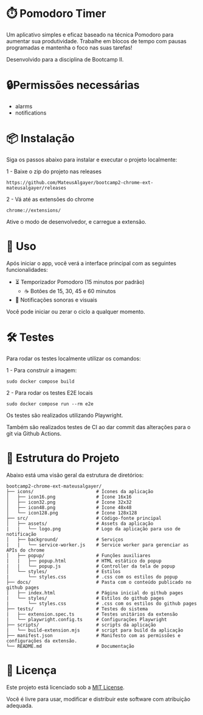 # ⏱️ Pomodoro Timer

Um aplicativo simples e eficaz baseado na técnica Pomodoro para aumentar sua produtividade. Trabalhe em blocos de tempo com pausas programadas e mantenha o foco nas suas tarefas!

Desenvolvido para a disciplina de Bootcamp II.

# 🔒Permissões necessárias

- alarms
- notifications

# 📦 Instalação

Siga os passos abaixo para instalar e executar o projeto localmente:

1 - Baixe o zip do projeto nas releases

```
https://github.com/MateusAlgayer/bootcamp2-chrome-ext-mateusalgayer/releases
```

2 - Vá até as extensões do chrome 

```
chrome://extensions/
```

Ative o modo de desenvolvedor, e carregue a extensão.

# 🚀 Uso

Após iniciar o app, você verá a interface principal com as seguintes funcionalidades:

* ⏳ Temporizador Pomodoro (15 minutos por padrão)
  * ☕ Botões de 15, 30, 45 e 60 minutos
* 🔔 Notificações sonoras e visuais

Você pode iniciar ou zerar o ciclo a qualquer momento.

# 🛠️ Testes

Para rodar os testes localmente utilizar os comandos:

1 - Para construir a imagem:
```
sudo docker compose build
```

2 - Para rodar os testes E2E locais
```
sudo docker compose run --rm e2e
```

Os testes são realizados utilizando Playwright.

Também são realizados testes de CI ao dar commit das alterações para o git via Github Actions.

# 🧱 Estrutura do Projeto

Abaixo está uma visão geral da estrutura de diretórios:

```
bootcamp2-chrome-ext-mateusalgayer/
├── icons/                       # Ícones da aplicação
│   ├── icon16.png               # Ícone 16x16
│   ├── icon32.png               # Ícone 32x32
│   ├── icon48.png               # Ícone 48x48
│   └── icon128.png              # Ícone 128x128
├── src/                         # Código-fonte principal
│   ├── assets/                  # Assets da aplicação
|   |   └── logo.png             # Logo da aplicação para uso de notificação
│   ├── background/              # Serviços 
|   |   └── service-worker.js    # Service worker para gerenciar as APIs do chrome
│   ├── popup/                   # Funções auxiliares
|   |   ├── popup.html           # HTML estático do popup
|   |   └── popup.js             # Controller da tela de popup
│   └── styles/                  # Estilos
|       └── styles.css           # .css com os estilos do popup
├── docs/                        # Pasta com o conteúdo publicado no github pages
|   ├── index.html               # Página inicial do github pages
|   └── styles/                  # Estilos do github pages
|       └── styles.css           # .css com os estilos do github pages
├── tests/                       # Testes do sistema
|   ├── extension.spec.ts        # Testes unitários da extensão
|   └── playwright.config.ts     # Configurações Playwright
├── scripts/                     # scripts da aplicação
|   └── build-extension.mjs      # script para build da aplicação
├── manifest.json                # Manifesto com as permissões e configurações da extensão.
└── README.md                    # Documentação
```

# 📄 Licença

Este projeto está licenciado sob a [MIT License](https://opensource.org/licenses/MIT).

Você é livre para usar, modificar e distribuir este software com atribuição adequada.
